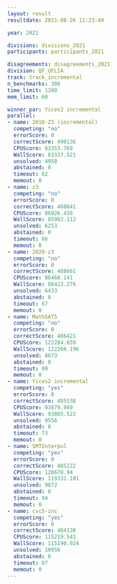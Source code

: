 ```yaml
---
layout: result
resultdate: 2021-08-26 11:23:49

year: 2021

divisions: divisions_2021
participants: participants_2021

disagreements: disagreements_2021
division: QF_UFLIA
track: track_incremental
n_benchmarks: 386
time_limit: 1200
mem_limit: 60

winner_par: Yices2 incremental
parallel:
- name: 2018-Z3 (incremental)
  competing: "no"
  errorScore: 0
  correctScore: 490136
  CPUScore: 83353.769
  WallScore: 83337.521
  unsolved: 4958
  abstained: 0
  timeout: 62
  memout: 0
- name: z3
  competing: "no"
  errorScore: 0
  correctScore: 488841
  CPUScore: 86026.438
  WallScore: 85982.112
  unsolved: 6253
  abstained: 0
  timeout: 66
  memout: 0
- name: 2020-z3
  competing: "no"
  errorScore: 0
  correctScore: 488661
  CPUScore: 86460.141
  WallScore: 86423.276
  unsolved: 6433
  abstained: 0
  timeout: 67
  memout: 0
- name: MathSAT5
  competing: "no"
  errorScore: 0
  correctScore: 486421
  CPUScore: 122284.659
  WallScore: 122266.196
  unsolved: 8673
  abstained: 0
  timeout: 99
  memout: 0
- name: Yices2 incremental
  competing: "yes"
  errorScore: 0
  correctScore: 485538
  CPUScore: 93879.949
  WallScore: 93865.522
  unsolved: 9556
  abstained: 0
  timeout: 73
  memout: 0
- name: SMTInterpol
  competing: "yes"
  errorScore: 0
  correctScore: 485222
  CPUScore: 120678.94
  WallScore: 119331.101
  unsolved: 9872
  abstained: 0
  timeout: 94
  memout: 0
- name: cvc5-inc
  competing: "yes"
  errorScore: 0
  correctScore: 484138
  CPUScore: 115219.541
  WallScore: 115190.924
  unsolved: 10956
  abstained: 0
  timeout: 87
  memout: 0
---
```

